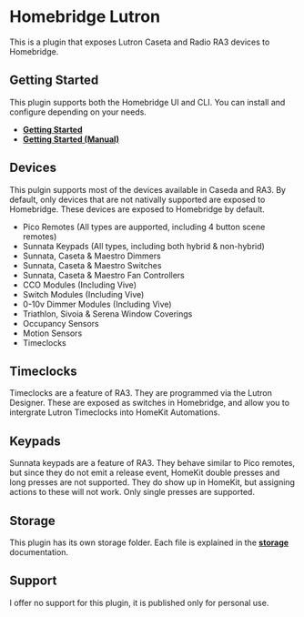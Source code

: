 # Homebridge Lutron

This is a plugin that exposes Lutron Caseta and Radio RA3 devices to Homebridge.

## Getting Started

This plugin supports both the Homebridge UI and CLI. You can install and configure depending on your needs.
-   **[Getting Started](https://github.com/mkellsy/homebridge-lutron/blob/main/docs/ui.md)**
-   **[Getting Started (Manual)](https://github.com/mkellsy/homebridge-lutron/blob/main/docs/cli.md)**

## Devices

This pulgin supports most of the devices available in Caseda and RA3. By default, only devices that are not nativally supported are exposed to Homebridge. These devices are exposed to Homebridge by default.

-   Pico Remotes (All types are aupported, including 4 button scene remotes)
-   Sunnata Keypads (All types, including both hybrid & non-hybrid)
-   Sunnata, Caseta & Maestro Dimmers
-   Sunnata, Caseta & Maestro Switches
-   Sunnata, Caseta & Maestro Fan Controllers
-   CCO Modules (Including Vive)
-   Switch Modules (Including Vive)
-   0-10v Dimmer Modules (Including Vive)
-   Triathlon, Sivoia & Serena Window Coverings
-   Occupancy Sensors
-   Motion Sensors
-   Timeclocks

## Timeclocks

Timeclocks are a feature of RA3. They are programmed via the Lutron Designer. These are exposed as switches in Homebridge, and allow you to intergrate Lutron Timeclocks into HomeKit Automations.

## Keypads

Sunnata keypads are a feature of RA3. They behave similar to Pico remotes, but since they do not emit a release event, HomeKit double presses and long presses are not supported. They do show up in HomeKit, but assigning actions to these will not work. Only single presses are supported.

## Storage
This plugin has its own storage folder. Each file is explained in the **[storage](https://github.com/mkellsy/homebridge-lutron/blob/main/docs/storage.md)** documentation.

## Support

I offer no support for this plugin, it is published only for personal use.
